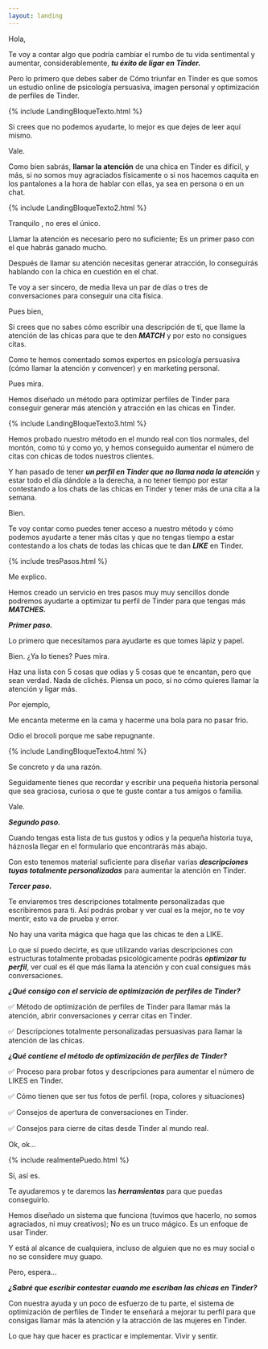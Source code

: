 ```yaml
---
layout: landing
---
```


Hola,

Te voy a contar algo que podría cambiar el rumbo de tu vida sentimental y aumentar, considerablemente, ***tu éxito de ligar en Tinder.***

Pero lo primero que debes saber de Cómo triunfar en Tinder es que somos un estudio online de psicología persuasiva, imagen personal y optimización de perfiles de Tinder.

{% include LandingBloqueTexto.html %}

Si crees que no podemos ayudarte, lo mejor es que dejes de leer aquí mismo.

Vale.


Como bien sabrás, **llamar la atención** de una chica en Tinder es difícil, y más, si no somos muy agraciados físicamente o si nos hacemos caquita en los pantalones a la hora de hablar con ellas, ya sea en persona o en un chat.

{% include LandingBloqueTexto2.html %}

Tranquilo , no eres el único.

Llamar la atención es necesario pero no suficiente; Es un primer paso con el que habrás ganado mucho.

Después de llamar su atención necesitas generar atracción, lo conseguirás hablando con la chica en cuestión en el chat.

Te voy a ser sincero, de media lleva un par de días o tres de conversaciones para conseguir una cita física.

Pues bien,

Si crees que no sabes cómo escribir una descripción de tí, que llame la atención de las chicas para que te den ___MATCH___ y por esto no consigues citas.


Como te hemos comentado somos expertos en psicología persuasiva (cómo llamar la atención y convencer) y en marketing personal.

Pues mira.

Hemos diseñado un método para optimizar perfiles de Tinder para conseguir generar más atención y atracción en las chicas en Tinder.

{% include LandingBloqueTexto3.html %}

Hemos probado nuestro método en el mundo real con tios normales, del montón, como tú y como yo, y hemos conseguido aumentar el número de citas con chicas de todos nuestros clientes.

Y han pasado de tener ***un perfil en Tinder que no llama nada la atención*** y estar todo el día dándole a la derecha, a no tener tiempo por estar contestando a los chats de las chicas en Tinder y tener más de una cita a la semana.

Bien.

Te voy contar como puedes tener acceso a nuestro método y cómo podemos ayudarte a tener más citas y que no tengas tiempo a estar contestando a los chats de todas las chicas que te dan ***LIKE*** en Tinder.

{% include tresPasos.html %}

Me explico.

Hemos creado un servicio en tres pasos muy muy sencillos donde podremos ayudarte a optimizar tu perfil de Tinder para que tengas más ***MATCHES.***

***Primer paso.***

Lo primero que necesitamos para ayudarte es que tomes lápiz y papel.

Bien. ¿Ya lo tienes? Pues mira.

Haz una lista con 5 cosas que odias y 5 cosas que te encantan, pero que sean verdad. Nada de clichés. Piensa un poco, si no cómo quieres llamar la atención y ligar más.

Por ejemplo,

Me encanta meterme en la cama y hacerme una bola para no pasar frío.

Odio el brocoli porque me sabe repugnante.

{% include LandingBloqueTexto4.html %}

Se concreto y da una razón.

Seguidamente tienes que recordar y escribir una pequeña historia personal que sea graciosa, curiosa o que te guste contar a tus amigos o familia.

Vale.

***Segundo paso.***

Cuando tengas esta lista de tus gustos y odios y la pequeña historia tuya, háznosla llegar en el formulario que encontrarás más abajo.

Con esto tenemos material suficiente para diseñar varias ***descripciones tuyas totalmente personalizadas*** para aumentar la atención en Tinder.

***Tercer paso.***

Te enviaremos tres descripciones totalmente personalizadas que escribiremos para ti. Así podrás probar y ver cual es la mejor, no te voy mentir, esto va de prueba y error.

No hay una varita mágica que haga que las chicas te den a LIKE.

Lo que sí puedo decirte, es que utilizando varias descripciones con estructuras totalmente probadas psicológicamente podrás ***optimizar tu perfil***, ver cual es él que más llama la atención y con cual consigues más conversaciones.

***¿Qué consigo con el servicio de optimización de perfiles de Tinder?***

✅ Método de optimización de perfiles de Tinder para llamar más la atención, abrir conversaciones y cerrar citas en Tinder.

✅ Descripciones totalmente personalizadas persuasivas para llamar la atención de las chicas.

***¿Qué contiene el método de optimización de perfiles de Tinder?***

✅ Proceso para probar fotos y descripciones para aumentar el número de LIKES en Tinder.

✅ Cómo tienen que ser tus fotos de perfil. (ropa, colores y situaciones)

✅ Consejos de apertura de conversaciones en Tinder.

✅ Consejos para cierre de citas desde Tinder al mundo real.

Ok, ok...

{% include realmentePuedo.html %}

Si, así es.

Te ayudaremos y te daremos las ***herramientas*** para que puedas conseguirlo.

Hemos diseñado un sistema que funciona (tuvimos que hacerlo, no somos agraciados, ni muy creativos); No es un truco mágico. Es un enfoque de usar Tinder.

Y está al alcance de cualquiera, incluso de alguien que no es muy social o no se considere muy guapo.

Pero, espera…

***¿Sabré que escribir contestar cuando me escriban las chicas en Tinder?***

Con nuestra ayuda y un poco de esfuerzo de tu parte, el sistema de optimización de perfiles de Tinder te enseñará a mejorar tu perfil para que consigas llamar más la atención y la atracción de las mujeres en Tinder.

Lo que hay que hacer es practicar e implementar. Vivir y sentir.
